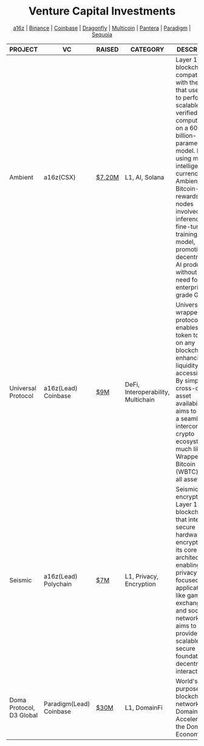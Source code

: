 # <h1 align="center">Venture Capital Investments</h1>
<p align="center">
  <a href="a16z.md">a16z</a> |
  <a href="Binance.md">Binance</a> |
  <a href="Coinbase.md">Coinbase</a> |
  <a href="Dragonfly.md">Dragonfly</a> |
  <a href="Multicoin.md">Multicoin</a> |
  <a href="Pantera.md">Pantera</a> |
  <a href="Paradigm.md">Paradigm</a> |
  <a href="Sequoia.md">Sequoia</a>
</p>

|PROJECT|VC|RAISED|CATEGORY|DESCRIPTION|LINKS|Activities
|-------------|-------------|-------------|-------------|-------------|-------------|-------------|
Ambient|a16z(CSX)|[$7.20M](https://crypto-fundraising.info/projects/ambient/)|L1, AI, Solana|Layer 1 blockchain compatible with the SVM that uses PoW to perform scalable, verified computations on a 600-billion-parameter model. By using machine intelligence as currency, Ambient offers Bitcoin-like rewards to nodes involved in inference, fine-tuning, or training the model, promoting decentralized AI productivity without the need for enterprise-grade GPUs.|[Site](https://ambient.xyz/)<br>[Twitter](https://x.com/ambient_xyz)|-|
Universal Protocol | a16z(Lead)<br>Coinbase |[$9M](https://crypto-fundraising.info/projects/universal-protocol/)| DeFi, Interoperability, Multichain| Universal is a wrapped asset protocol that enables any token to trade on any blockchain, enhancing liquidity and accessibility. By simplifying cross-chain asset availability, it aims to create a seamless, interconnected crypto ecosystem, much like Wrapped Bitcoin (WBTC) but for all assets. | [Site](https://www.universal.xyz/)<br>[Twitter](https://x.com/Universaldotxyz)|[LP](https://www.universal.xyz/liquidity)|
Seismic  | a16z(Lead)<br>Polychain | [$7M](https://crypto-fundraising.info/projects/seismic/) | L1, Privacy, Encryption | Seismic is an encrypted Layer 1 blockchain that integrates secure hardware and encryption into its core architecture, enabling privacy-focused applications like games, exchanges, and social networks. It aims to provide a scalable, secure foundation for decentralized interactions. | [Site](https://www.seismic.systems/)<br>[Twitter](https://x.com/SeismicSys)<br>[Discord](https://discord.gg/MnMJ37JN) | [Testnet](https://x.com/SeismicSys/status/1905310566459060408)|
Doma Protocol,<br>D3 Global | Paradigm(Lead)<br>Coinbase | [$30M](https://crypto-fundraising.info/projects/d3-global/) | L1, DomainFi | World's first purpose-built blockchain network for DomainFi. Accelerating the DomainFi Economy. | [Site](https://d3.inc/)<br>[Twitter](https://x.com/D3inc)<br>[Discord](https://discord.com/invite/D3inc) | [Marketplace](https://d3.app/)|
